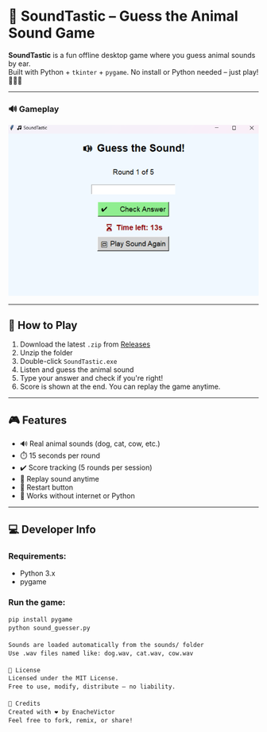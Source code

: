 # 🎵 SoundTastic – Guess the Animal Sound Game

**SoundTastic** is a fun offline desktop game where you guess animal sounds by ear.  
Built with Python + `tkinter` + `pygame`. No install or Python needed – just play! 🐶🐔🐮

---

### 🔊 Gameplay
![Gameplay](game.png)


---

## 🚀 How to Play

1. Download the latest `.zip` from [Releases](https://github.com/EnacheVictor/SoundTastic/releases)
2. Unzip the folder
3. Double-click `SoundTastic.exe`
4. Listen and guess the animal sound
5. Type your answer and check if you're right!
6. Score is shown at the end. You can replay the game anytime.

---

## 🎮 Features

- 🔊 Real animal sounds (dog, cat, cow, etc.)
- ⏱️ 15 seconds per round
- ✔️ Score tracking (5 rounds per session)
- 🔁 Replay sound anytime
- 🔄 Restart button
- 🧠 Works without internet or Python

---

## 💻 Developer Info

### Requirements:
- Python 3.x
- pygame

### Run the game:
```bash
pip install pygame
python sound_guesser.py

Sounds are loaded automatically from the sounds/ folder
Use .wav files named like: dog.wav, cat.wav, cow.wav

📜 License
Licensed under the MIT License.
Free to use, modify, distribute – no liability.

🙌 Credits
Created with ❤️ by EnacheVictor
Feel free to fork, remix, or share!
